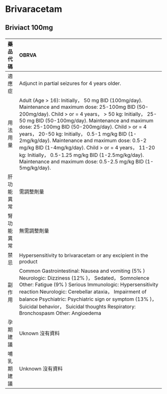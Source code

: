# Brivaracetam

## Briviact 100mg

##### 

| 藥品代碼   | OBRVA                                                                                                                                                                                                                                                                                                                                                                                                                                                                                                                                            |
|:-----------|:-------------------------------------------------------------------------------------------------------------------------------------------------------------------------------------------------------------------------------------------------------------------------------------------------------------------------------------------------------------------------------------------------------------------------------------------------------------------------------------------------------------------------------------------------|
| 適應症     | Adjunct in partial seizures for 4 years older.                                                                                                                                                                                                                                                                                                                                                                                                                                                                                                   |
| 用法用量   | Adult (Age > 16): Initially， 50 mg BID (100mg/day). Maintenance and maximum dose: 25-100mg BID (50-200mg/day). Child > or = 4 years， > 50 kg: Initially， 25-50 mg BID (50-100mg/day). Maintenance and maximum dose: 25-100mg BID (50-200mg/day). Child > or = 4 years， 20-50 kg: Initially， 0.5-1 mg/kg BID (1-2mg/kg/day). Maintenance and maximum dose: 0.5-2 mg/kg BID (1-4mg/kg/day). Child > or = 4 years， 11-20 kg: Initially， 0.5-1.25 mg/kg BID (1-2.5mg/kg/day). Maintenance and maximum dose: 0.5-2.5 mg/kg BID (1-5mg/kg/day). |
| 肝功能異常 | 需調整劑量                                                                                                                                                                                                                                                                                                                                                                                                                                                                                                                                       |
| 腎功能異常 | 無需調整劑量                                                                                                                                                                                                                                                                                                                                                                                                                                                                                                                                     |
| 禁忌       | Hypersensitivity to brivaracetam or any excipient in the product                                                                                                                                                                                                                                                                                                                                                                                                                                                                                 |
| 副作用     | Common Gastrointestinal: Nausea and vomiting (5% ) Neurologic: Dizziness (12% )， Sedated， Somnolence Other: Fatigue (9% ) Serious Immunologic: Hypersensitivity reaction Neurologic: Cerebellar ataxia， Impairment of balance Psychiatric: Psychiatric sign or symptom (13% )， Suicidal behavior， Suicidal thoughts Respiratory: Bronchospasm Other: Angioedema                                                                                                                                                                             |
| 孕期建議   | Uknown 沒有資料                                                                                                                                                                                                                                                                                                                                                                                                                                                                                                                                  |
| 哺乳期建議 | Unknown 沒有資料                                                                                                                                                                                                                                                                                                                                                                                                                                                                                                                                 |

